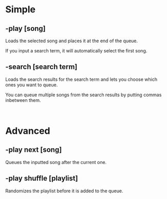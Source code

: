 # Simple

## -play [song]
Loads the selected song and places it at the end of the queue.

If you input a search term, it will automatically select the first song.

## -search [search term]
Loads the search results for the search term and lets you choose which ones you want to queue.

You can queue multiple songs from the search results by putting commas inbetween them.

<br>

# Advanced

## -play next [song]
Queues the inputted song after the current one.

## -play shuffle [playlist]
Randomizes the playlist before it is added to the queue.
